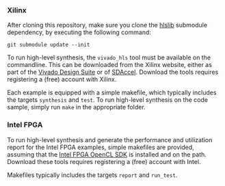 ### Xilinx

After cloning this repository, make sure you clone the [hlslib](https://github.com/definelicht/hlslib) submodule dependency, by executing the following command:

```
git submodule update --init
```

To run high-level synthesis, the `vivado_hls` tool must be available on the commandline. This can be downloaded from the Xilinx website, either as part of the [Vivado Design Suite](https://www.xilinx.com/support/download/index.html/content/xilinx/en/downloadNav/vivado-design-tools/) or of [SDAccel](https://www.xilinx.com/support/download/index.html/content/xilinx/en/downloadNav/sdx-development-environments.html). Download the tools requires registering a (free) account with Xilinx.

Each example is equipped with a simple makefile, which typically includes the targets `synthesis` and `test`. To run high-level synthesis on the code sample, simply run `make` in the appropriate folder.

### Intel FPGA

To run high-level synthesis and generate the performance and utilization report for the Intel FPGA examples, simple makefiles are provided, assuming that the [Intel FPGA OpenCL SDK](https://www.intel.com/content/www/us/en/software/programmable/sdk-for-opencl/overview.html) is installed and on the path. Download these tools requires registering a (free) account with Intel.

Makefiles typically includes the targets `report` and `run_test`.

